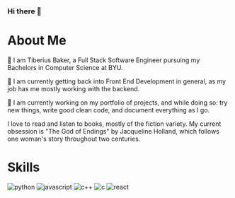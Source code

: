 ### Hi there 👋

# About Me
💬 I am Tiberius Baker, a Full Stack Software Engineer pursuing my Bachelors in Computer Science at BYU.

🌱 I am currently getting back into Front End Development in general, as my job has me mostly working with the backend.

🔭 I am currently working on my portfolio of projects, and while doing so: try new things, write good clean code, and document everything as I go.

I love to read and listen to books, mostly of the fiction variety. My current obsession is "The God of Endings" by Jacqueline Holland, which follows one woman's story throughout two centuries.

# Skills

![python](https://img.shields.io/badge/python-#3776AB?style=for-the-badge&logo=python&logoColor=#3776AB)
![javascript](https://img.shields.io/badge/javascript-#F7DF1E?style=for-the-badge&logo=javascript&logoColor=#F7DF1E)
![c++](https://img.shields.io/badge/c++-00599C?style=for-the-badge&logo=C++&logoColor=#00599C)
![c](https://img.shields.io/badge/c-A8B9CC?style=for-the-badge&logo=C&logoColor=#A8B9CC)
![react](https://img.shields.io/badge/react-61DAFB?style=for-the-badge&logo=React&logoColor=#61DAFB)
<!--
**TiberiusBaker/TiberiusBaker** is a ✨ _special_ ✨ repository because its `README.md` (this file) appears on your GitHub profile.

Here are some ideas to get you started:

- 🔭 I’m currently working on ...
- 🌱 I’m currently learning ...
- 👯 I’m looking to collaborate on ...
- 🤔 I’m looking for help with ...
- 💬 Ask me about ...
- 📫 How to reach me: ...
- 😄 Pronouns: ...
- ⚡ Fun fact: ...
-->
